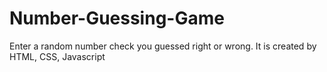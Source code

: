 # Number-Guessing-Game
Enter a random number check you guessed right or wrong. It is created by HTML, CSS, Javascript
